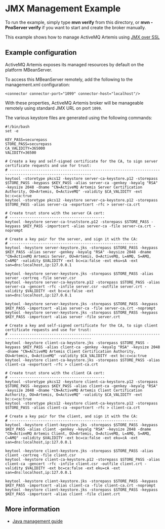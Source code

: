 # JMX Management Example

To run the example, simply type **mvn verify** from this directory, or **mvn -PnoServer verify** if you want to start and create the broker manually.

This example shows how to manage ActiveMQ Artemis using [JMX over SSL](http://www.oracle.com/technetwork/java/javase/tech/javamanagement-140525.html)

## Example configuration

ActiveMQ Artemis exposes its managed resources by default on the platform MBeanServer.

To access this MBeanServer remotely, add the following to the management.xml configuration:

    <connector connector-port="1099" connector-host="localhost"/>

With these properties, ActiveMQ Artemis broker will be manageable remotely using standard JMX URL on port `1099`.

The various keystore files are generated using the following commands:

```shell
#!/bin/bash
set -e

KEY_PASS=securepass
STORE_PASS=securepass
CA_VALIDITY=365000
VALIDITY=36500

# Create a key and self-signed certificate for the CA, to sign server certificate requests and use for trust:
# -----------------------------------------------------------------------------------------------------------
keytool -storetype pkcs12 -keystore server-ca-keystore.p12 -storepass $STORE_PASS -keypass $KEY_PASS -alias server-ca -genkey -keyalg "RSA" -keysize 2048 -dname "CN=ActiveMQ Artemis Server Certification Authority, OU=Artemis, O=ActiveMQ" -validity $CA_VALIDITY -ext bc:c=ca:true
keytool -storetype pkcs12 -keystore server-ca-keystore.p12 -storepass $STORE_PASS -alias server-ca -exportcert -rfc > server-ca.crt

# Create trust store with the server CA cert:
# -------------------------------------------
keytool -keystore server-ca-truststore.p12 -storepass $STORE_PASS -keypass $KEY_PASS -importcert -alias server-ca -file server-ca.crt -noprompt

# Create a key pair for the server, and sign it with the CA:
# ----------------------------------------------------------
keytool -keystore server-keystore.jks -storepass $STORE_PASS -keypass $KEY_PASS -alias server -genkey -keyalg "RSA" -keysize 2048 -dname "CN=ActiveMQ Artemis Server, OU=Artemis, O=ActiveMQ, L=AMQ, S=AMQ, C=AMQ" -validity $VALIDITY -ext bc=ca:false -ext eku=sA -ext san=dns:localhost,ip:127.0.0.1

keytool -keystore server-keystore.jks -storepass $STORE_PASS -alias server -certreq -file server.csr
keytool -keystore server-ca-keystore.p12 -storepass $STORE_PASS -alias server-ca -gencert -rfc -infile server.csr -outfile server.crt -validity $VALIDITY -ext bc=ca:false -ext san=dns:localhost,ip:127.0.0.1

keytool -keystore server-keystore.jks -storepass $STORE_PASS -keypass $KEY_PASS -importcert -alias server-ca -file server-ca.crt -noprompt
keytool -keystore server-keystore.jks -storepass $STORE_PASS -keypass $KEY_PASS -importcert -alias server -file server.crt

# Create a key and self-signed certificate for the CA, to sign client certificate requests and use for trust:
# -----------------------------------------------------------------------------------------------------------
keytool -keystore client-ca-keystore.jks -storepass $STORE_PASS -keypass $KEY_PASS -alias client-ca -genkey -keyalg "RSA" -keysize 2048 -dname "CN=ActiveMQ Artemis Client Certification Authority, OU=Artemis, O=ActiveMQ" -validity $CA_VALIDITY -ext bc:c=ca:true
keytool -keystore client-ca-keystore.jks -storepass $STORE_PASS -alias client-ca -exportcert -rfc > client-ca.crt

# Create trust store with the client CA cert:
# -------------------------------------------
keytool -storetype pkcs12 -keystore client-ca-keystore.p12 -storepass $STORE_PASS -keypass $KEY_PASS -alias client-ca -genkey -keyalg "RSA" -keysize 2048 -dname "CN=ActiveMQ Artemis Client Certification Authority, OU=Artemis, O=ActiveMQ" -validity $CA_VALIDITY -ext bc:c=ca:true
keytool -storetype pkcs12 -keystore client-ca-keystore.p12 -storepass $STORE_PASS -alias client-ca -exportcert -rfc > client-ca.crt

# Create a key pair for the client, and sign it with the CA:
# ----------------------------------------------------------
keytool -keystore client-keystore.jks -storepass $STORE_PASS -keypass $KEY_PASS -alias client -genkey -keyalg "RSA" -keysize 2048 -dname "CN=ActiveMQ Artemis Client, OU=Artemis, O=ActiveMQ, L=AMQ, S=AMQ, C=AMQ" -validity $VALIDITY -ext bc=ca:false -ext eku=cA -ext san=dns:localhost,ip:127.0.0.1

keytool -keystore client-keystore.jks -storepass $STORE_PASS -alias client -certreq -file client.csr
keytool -keystore client-ca-keystore.p12 -storepass $STORE_PASS -alias client-ca -gencert -rfc -infile client.csr -outfile client.crt -validity $VALIDITY -ext bc=ca:false -ext eku=cA -ext san=dns:localhost,ip:127.0.0.1

keytool -keystore client-keystore.jks -storepass $STORE_PASS -keypass $KEY_PASS -importcert -alias client-ca -file client-ca.crt -noprompt
keytool -keystore client-keystore.jks -storepass $STORE_PASS -keypass $KEY_PASS -importcert -alias client -file client.crt
```

## More information

*   [Java management guide](https://docs.oracle.com/javase/8/docs/technotes/guides/management/agent.html)